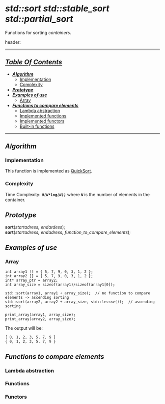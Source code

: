 # ___std::sort___   ___std::stable_sort___  ___std::partial_sort___
Functions for sorting _containers_.  
  
header: <algorithm>

---  
## *[Table Of Contents](#table-of-contents)*
   - *__[Algorithm](#algorithm)__*  
      - [Implementation](#implementation)  
      - [Complexity](#complexity)   
   - *__[Prototype](#prototype)__*  
   - *__[Examples of use](#examples-of-use)__*   
      - [Array](#array)  
   - *__[Functions to compare elements](#functions-to-compare-elements)__*   
      - [Lambda abstraction](#lambda-abstraction)        
      - [Implemented functions](#implemented-functions)  
      - [Implemented functors](#implemented-functors)  
      - [Built-in functions](#built-in-functions)  
   
---  

## ___Algorithm___

### Implementation
This function is implemented as [QuickSort](https://www.geeksforgeeks.org/quick-sort/).  

### Complexity
Time Complexity: *__`O(N*log(N))`__* where *__`N`__* is the number of elements in the container.

## ___Prototype___  

**sort**(*startadress, endardess*);  
**sort**(*startadress, endadress, function_to_compare_elements*);  

## ___Examples of use___
### Array 
```
int array1 [] = { 5, 7, 9, 0, 3, 1, 2 };  
int array2 [] = { 5, 7, 9, 0, 3, 1, 2 };  
int* array_ptr = array2;
int array_size = sizeof(array1)/sizeof(array1[0]);

std::sort(array1, array1 + array_size);  // no function to compare elements -> ascending sorting
std::sort(array2, array2 + array_size, std::less<>());  // ascending sorting

print_array(array1, array_size);
print_array(array2, array_size);
```
The output will be:  
```
{ 0, 1, 2, 3, 5, 7, 9 }
{ 0, 1, 2, 3, 5, 7, 9 }
```
## ___Functions to compare elements___
### Lambda abstraction
### Functions
### Functors
